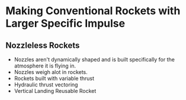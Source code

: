 # Making Conventional Rockets with Larger Specific Impulse
## Nozzleless Rockets
- Nozzles aren't dynamically shaped and is built specifically for the atmosphere it is flying in.
- Nozzles weigh alot in rockets.
- Rockets built with variable thrust
- Hydraulic thrust vectoring
- Vertical Landing Reusable Rocket
